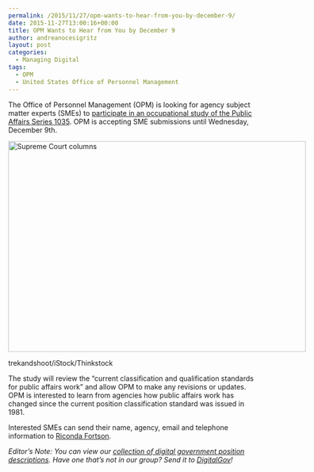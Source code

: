 ```yaml
---
permalink: /2015/11/27/opm-wants-to-hear-from-you-by-december-9/
date: 2015-11-27T13:00:16+00:00
title: OPM Wants to Hear from You by December 9
author: andreanocesigritz
layout: post
categories:
  - Managing Digital
tags:
  - OPM
  - United States Office of Personnel Management
---
```


The Office of Personnel Management (OPM) is looking for agency subject matter experts (SMEs) to [participate in an occupational study of the Public Affairs Series 1035](https://www.chcoc.gov/content/position-classification-standard-public-affairs-series-1035). OPM is accepting SME submissions until Wednesday, December 9th.

<div id="attachment_331452" style="width: 610px" class="wp-caption aligncenter">
  <img class="size-full wp-image-331452" src="https://s3.amazonaws.com/sitesusa/wp-content/uploads/sites/212/2015/11/600-x-425-Supreme-Court-Columns-Black-and-White-trekandshoot-iStock-Thinkstock-485982240.jpg" alt="Supreme Court columns" width="600" height="425" />
  
  <p class="wp-caption-text">
    trekandshoot/iStock/Thinkstock
  </p>
</div>

The study will review the &#8220;current classification and qualification standards for public affairs work&#8221; and allow OPM to make any revisions or updates. OPM is interested to learn from agencies how public affairs work has changed since the current position classification standard was issued in 1981.

Interested SMEs can send their name, agency, email and telephone information to [Riconda Fortson](mailto:riconda.fortson@opm.gov).

_Editor&#8217;s Note: You can view our [collection of digital government position descriptions](https://www.digitalgov.gov/resources/sample-position-descriptions-for-digital-government-jobs/). Have one that&#8217;s not in our group? Send it to [DigitalGov](mailto:digitalgov@gsa.gov)!_
